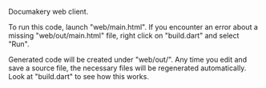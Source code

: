 Documakery web client.

To run this code, launch "web/main.html". If you encounter an error about a 
missing "web/out/main.html" file, right click on "build.dart" and select "Run".

Generated code will be created under "web/out/". Any time you edit and save a 
source file, the necessary files will be regenerated automatically. Look at
"build.dart" to see how this works.
